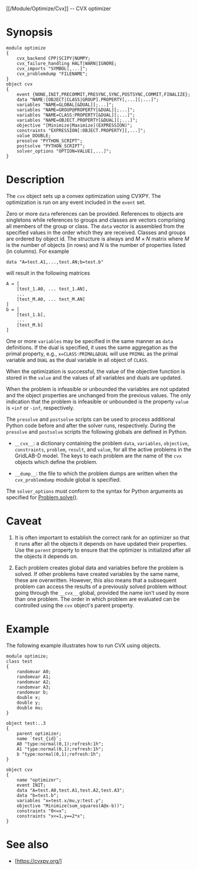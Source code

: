 [[/Module/Optimize/Cvx]] -- CVX optimizer

# Synopsis

~~~
module optimize
{
    cvx_backend CPP|SCIPY|NUMPY;
    cvx_failure_handling HALT|WARN|IGNORE;
    cvx_imports "SYMBOL[,...]";
    cvx_problemdump "FILENAME";
}
object cvx
{
    event {NONE,INIT,PRECOMMIT,PRESYNC,SYNC,POSTSYNC,COMMIT,FINALIZE};
    data "NAME:[OBJECT|CLASS|GROUP].PROPERTY[,...][;...]";
    variables "NAME=GLOBAL[&DUAL][;...]";
    variables "NAME=GROUP@PROPERTY[&DUAL][;...]";
    variables "NAME=CLASS:PROPERTY[&DUAL][;...]";
    variables "NAME=OBJECT.PROPERTY[&DUAL][;...]";
    objective "[Minimize|Maximize](EXPRESSION)";
    constraints "EXPRESSION[:OBJECT.PROPERTY][,...]";
    value DOUBLE;
    presolve "PYTHON_SCRIPT";
    postsolve "PYTHON_SCRIPT";
    solver_options "OPTION=VALUE[,...]";
}
~~~

# Description

The `cvx` object sets up a convex optimization using CVXPY.  The optimization
is run on any event included in the `event` set.  

Zero or more `data` references can be provided. References to objects are
singletons while references to groups and classes are vectors comprising all
members of the group or class. The `data` vector is assembled from the
specified values in the order which they are received. Classes and groups are
ordered by object id. The structure is always and $M \times N$ matrix where
$M$ is the number of objects (in rows) and $N$ is the number of properties
listed (in columns).  For example

    data "A=test.A1,...,test.AN;b=test.b"

will result in the following matrices

    A = [
        [test_1.A0, ... test_1.AN],
        ...
        [test_M.A0, ... test_M.AN]
    ]
    b = [
        [test_1.b],
        ...
        [test_M.b]
    ]

One or more `variables` may be specified in the same manner as `data`
definitions. If the dual is specified, it uses the same aggregation as the
primal property, e.g., `x=CLASS:PRIMAL&DUAL` will use `PRIMAL` as the primal
variable and `DUAL` as the dual variable in all object of `CLASS`. 

When the optimization is successful, the value of the objective function is
stored in the `value` and the values of all variables and duals are updated.

When the problem is infeasible or unbounded the variables are not updated and
the object properties are unchanged from the previous values. The only
indication that the problem is infeasible or unbounded is the property
`value` is `+inf` or `-inf`, respectively.

The `presolve` and `postsolve` scripts can be used to process additional Python code before and after the solver runs, respectively.  During the
`presolve` and `postsolve` scripts the following globals are defined in Python.

* `__cvx__`: a dictionary containing the problem `data`, `variables`, `objective`, `constraints`, `problem`, `result`, and `value`, for all the active problems in the GridLAB-D model. The keys to each problem are the name of the `cvx` objects which define the problem.

* `__dump__`: the file to which the problem dumps are written when the `cvx_problemdump` module global is specified.

The `solver_options` must conform to the syntax for Python arguments as specified for [Problem.solve()](https://www.cvxpy.org/_modules/cvxpy/problems/problem.html#Problem.solve).

# Caveat

1. It is often important to establish the correct rank for an optimizer so that
it runs after all the objects it depends on have updated their properties.
Use the `parent` property to ensure that the optimizer is initialized after
all the objects it depends on.

2. Each problem creates global data and variables before the problem is solved. If other problems have created variables by the same name, these are overwritten. However, this also means that a subsequent problem can access the results of a previously solved problem without going through the `__cvx__` global, provided the name isn't used by more than one problem. The order in which problem are evaluated can be controlled using the `cvx` object's parent property.

# Example

The following example illustrates how to run CVX using objects.

~~~
module optimize;
class test
{
    randomvar A0;
    randomvar A1;
    randomvar A2;
    randomvar A3;
    randomvar b;
    double x;
    double y;
    double mu;
}

object test:..3
{
    parent optimizer;
    name `test_{id}`;
    A0 "type:normal(0,1);refresh:1h";
    A1 "type:normal(0,1);refresh:1h";
    b "type:normal(0,1);refresh:1h";
}

object cvx 
{
    name "optimizer";
    event INIT;
    data "A=test.A0,test.A1,test.A2,test.A3";
    data "b=test.b";
    variables "x=test.x/mu,y:test.y";
    objective "Minimize(sum_squares(A@x-b))";
    constraints "0<=x";
    constraints "x<=1,y==2*x";
}
~~~

# See also 

* [https://cvxpy.org/]